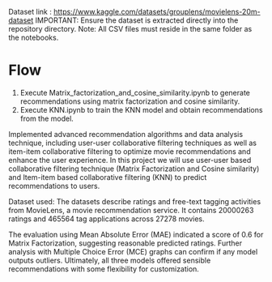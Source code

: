 
Dataset link : https://www.kaggle.com/datasets/grouplens/movielens-20m-dataset
IMPORTANT: Ensure the dataset is extracted directly into the repository directory. Note: All CSV files must reside in the same folder as the notebooks.

# Flow
1. Execute Matrix_factorization_and_cosine_similarity.ipynb to generate recommendations using matrix factorization and cosine similarity.
2. Execute KNN.ipynb to train the KNN model and obtain recommendations from the model.

Implemented advanced recommendation algorithms and data analysis technique, including user-user collaborative filtering techniques as well as item-item collaborative filtering to optimize movie recommendations and enhance the user experience. In this project we will use user-user based collaborative filtering technique (Matrix Factorization and Cosine similarity) and Item-item based collaborative filtering (KNN) to predict recommendations to users.

Dataset used: The datasets describe ratings and free-text tagging activities from MovieLens, a movie recommendation service. It contains 20000263 ratings and 465564 tag applications across 27278 movies.

The evaluation using Mean Absolute Error (MAE) indicated a score of 0.6 for Matrix Factorization, suggesting reasonable predicted ratings. Further analysis with Multiple Choice Error (MCE) graphs can confirm if any model outputs outliers. Ultimately, all three models offered sensible recommendations with some flexibility for customization.
